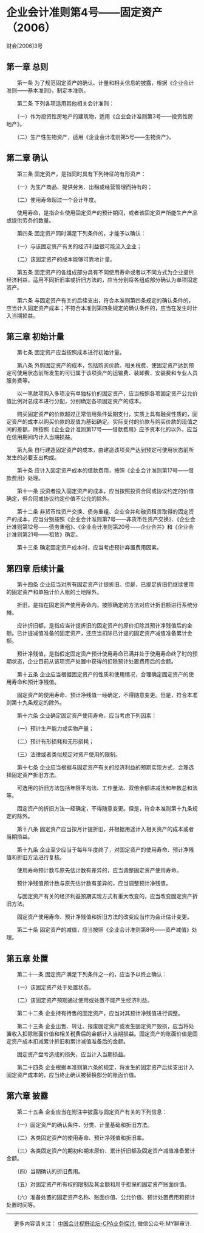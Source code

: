 ﻿# 企业会计准则第4号——固定资产（2006）  


财会\[2006\]3号

## 第一章 总则

　　第一条 为了规范固定资产的确认、计量和相关信息的披露，根据《企业会计准则——基本准则》，制定本准则。

　　第二条 下列各项适用其他相关会计准则：

　　（一）作为投资性房地产的建筑物，适用《企业会计准则第3号——投资性房地产》。

　　（二）生产性生物资产，适用《企业会计准则第5号——生物资产》。

## 第二章  确认

　　第三条 固定资产，是指同时具有下列特征的有形资产：

　　（一）为生产商品、提供劳务、出租或经营管理而持有的；

　　（二）使用寿命超过一个会计年度。

　　使用寿命，是指企业使用固定资产的预计期间，或者该固定资产所能生产产品或提供劳务的数量。

　　第四条 固定资产同时满足下列条件的，才能予以确认：

　　（一）与该固定资产有关的经济利益很可能流入企业；

　　（二）该固定资产的成本能够可靠地计量。

　　第五条 固定资产的各组成部分具有不同使用寿命或者以不同方式为企业提供经济利益，适用不同折旧率或折旧方法的，应当分别将各组成部分确认为单项固定资产。

　　第六条 与固定资产有关的后续支出，符合本准则第四条规定的确认条件的，应当计入固定资产成本；不符合本准则第四条规定的确认条件的，应当在发生时计入当期损益。

## 第三章  初始计量

　　第七条 固定资产应当按照成本进行初始计量。

　　第八条 外购固定资产的成本，包括购买价款、相关税费、使固定资产达到预定可使用状态前所发生的可归属于该项资产的运输费、装卸费、安装费和专业人员服务费等。

　　以一笔款项购入多项没有单独标价的固定资产，应当按照各项固定资产公允价值比例对总成本进行分配，分别确定各项固定资产的成本。

　　购买固定资产的价款超过正常信用条件延期支付，实质上具有融资性质的，固定资产的成本以购买价款的现值为基础确定。实际支付的价款与购买价款的现值之间的差额，除按照《企业会计准则第17号——借款费用》应予资本化的以外，应当在信用期间内计入当期损益。

　　第九条 自行建造固定资产的成本，由建造该项资产达到预定可使用状态前所发生的必要支出构成。

　　第十条 应计入固定资产成本的借款费用，按照《企业会计准则第17号——借款费用》处理。

　　第十一条 投资者投入固定资产的成本，应当按照投资合同或协议约定的价值确定，但合同或协议约定价值不公允的除外。

　　第十二条 非货币性资产交换、债务重组、企业合并和融资租赁取得的固定资产的成本，应当分别按照《企业会计准则第7号——非货币性资产交换》、《企业会计准则第12号——债务重组》、《企业会计准则第20号——企业合并》和《企业会计准则第21号——租赁》确定。

　　第十三条 确定固定资产成本时，应当考虑预计弃置费用因素。

## 第四章  后续计量

　　第十四条 企业应当对所有固定资产计提折旧。但是，已提足折旧仍继续使用的固定资产和单独计价入账的土地除外。

　　折旧，是指在固定资产使用寿命内，按照确定的方法对应计折旧额进行系统分摊。

　　应计折旧额，是指应当计提折旧的固定资产的原价扣除其预计净残值后的金额。已计提减值准备的固定资产，还应当扣除已计提的固定资产减值准备累计金额。

　　预计净残值，是指假定固定资产预计使用寿命已满并处于使用寿命终了时的预期状态，企业目前从该项资产处置中获得的扣除预计处置费用后的金额。

　　第十五条 企业应当根据固定资产的性质和使用情况，合理确定固定资产的使用寿命和预计净残值。

　　固定资产的使用寿命、预计净残值一经确定，不得随意变更。但是，符合本准则第十九条规定的除外。

　　第十六条 企业确定固定资产使用寿命，应当考虑下列因素：

　　（一）预计生产能力或实物产量；

　　（二）预计有形损耗和无形损耗；

　　（三）法律或者类似规定对资产使用的限制。

　　第十七条 企业应当根据与固定资产有关的经济利益的预期实现方式，合理选择固定资产折旧方法。

　　可选用的折旧方法包括年限平均法、工作量法、双倍余额递减法和年数总和法等。

　　固定资产的折旧方法一经确定，不得随意变更。但是，符合本准则第十九条规定的除外。

　　第十八条 固定资产应当按月计提折旧，并根据用途计入相关资产的成本或者当期损益。

　　第十九条 企业至少应当于每年年度终了，对固定资产的使用寿命、预计净残值和折旧方法进行复核。

　　使用寿命预计数与原先估计数有差异的，应当调整固定资产使用寿命。

　　预计净残值预计数与原先估计数有差异的，应当调整预计净残值。

　　与固定资产有关的经济利益预期实现方式有重大改变的，应当改变固定资产折旧方法。

　　固定资产使用寿命、预计净残值和折旧方法的改变应当作为会计估计变更。

　　第二十条 固定资产的减值，应当按照《企业会计准则第8号——资产减值》处理。

## 第五章  处置

　　第二十一条 固定资产满足下列条件之一的，应当予以终止确认：

　　（一）该固定资产处于处置状态。

　　（二）该固定资产预期通过使用或处置不能产生经济利益。

　　第二十二条 企业持有待售的固定资产，应当对其预计净残值进行调整。

　　第二十三条 企业出售、转让、报废固定资产或发生固定资产毁损，应当将处置收入扣除账面价值和相关税费后的金额计入当期损益。固定资产的账面价值是固定资产成本扣减累计折旧和累计减值准备后的金额。

　　固定资产盘亏造成的损失，应当计入当期损益。

　　第二十四条 企业根据本准则第六条的规定，将发生的固定资产后续支出计入固定资产成本的，应当终止确认被替换部分的账面价值。

## 第六章  披露

　　第二十五条 企业应当在附注中披露与固定资产有关的下列信息：

　　（一）固定资产的确认条件、分类、计量基础和折旧方法。

　　（二）各类固定资产的使用寿命、预计净残值和折旧率。

　　（三）各类固定资产的期初和期末原价、累计折旧额及固定资产减值准备累计金额。

　　（四）当期确认的折旧费用。

　　（五）对固定资产所有权的限制及其金额和用于担保的固定资产账面价值。

　　（六）准备处置的固定资产名称、账面价值、公允价值、预计处置费用和预计处置时间等。

* * *

     更多内容请关注： [中国会计视野论坛-CPA业务探讨.](https://bbs.esnai.com/thread-5354530-1-3.html) 微信公众号:MY聊审计.